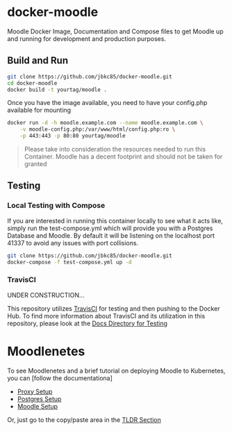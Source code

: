 # docker-moodle
Moodle Docker Image, Documentation and Compose files to get Moodle up and running for development and production purposes.

## Build and Run

```sh
git clone https://github.com/jbkc85/docker-moodle.git
cd docker-moodle
docker build -t yourtag/moodle .
```

Once you have the image available, you need to have your config.php available for mounting

```sh
docker run -d -h moodle.example.com --name moodle.example.com \
    -v moodle-config.php:/var/www/html/config.php:ro \
    -p 443:443 -p 80:80 yourtag/moodle
```

> Please take into consideration the resources needed to run this Container.  Moodle has a decent footprint and should not be taken for granted

## Testing

### Local Testing with Compose

If you are interested in running this container locally to see what it acts like, simply run the test-compose.yml which will provide you with a Postgres Database and Moodle.  By default it will be listening on the localhost port 41337 to avoid any issues with port collisions.

```sh
git clone https://github.com/jbkc85/docker-moodle.git
docker-compose -f test-compose.yml up -d
```

### TravisCI

UNDER CONSTRUCTION...

This repository utilizes [TravisCI](https://travis-ci.org) for testing and then pushing to the Docker Hub.  To find more information about TravisCI and its utilization in this repository, please look at the [Docs Directory for Testing](docs/testing.md)


# Moodlenetes

To see Moodlenetes and a brief tutorial on deploying Moodle to Kubernetes, you can [follow the documentationa]

* [Proxy Setup](docs/moodlenetes/traefik.md)
* [Postgres Setup](docs/moodlenetes/postgres.md)
* [Moodle Setup](docs/moodlenetes/moodle.md)

Or, just go to the copy/paste area in the [TLDR Section](docs/moodlenetes/tldr.md)


